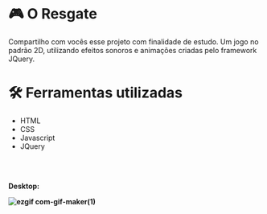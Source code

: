 # 🎮 O Resgate

Compartilho com vocês esse projeto com finalidade de estudo. Um jogo no padrão 2D, utilizando efeitos sonoros e animações criadas pelo framework JQuery.


# 🛠️ Ferramentas utilizadas

   * HTML
   * CSS
   * Javascript
   * JQuery

   <br/><br/>
   <p><b>Desktop:<b/><p/>

 ![ezgif com-gif-maker(1)](https://user-images.githubusercontent.com/89361754/194715169-104ec5de-f2d5-4e5b-9ed2-3fc8229927a3.gif)

